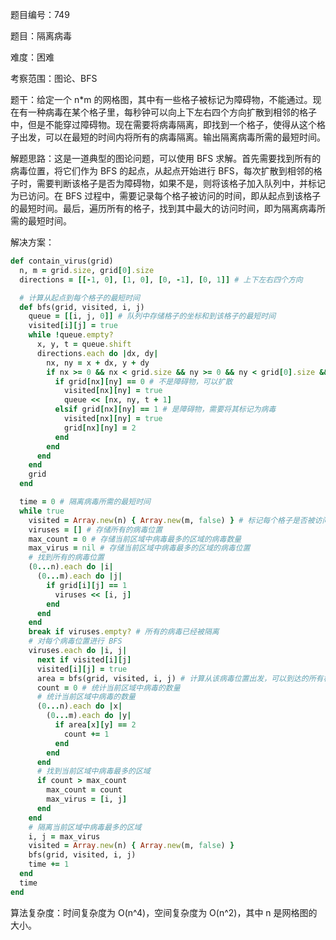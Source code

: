 题目编号：749

题目：隔离病毒

难度：困难

考察范围：图论、BFS

题干：给定一个 n*m 的网格图，其中有一些格子被标记为障碍物，不能通过。现在有一种病毒在某个格子里，每秒钟可以向上下左右四个方向扩散到相邻的格子中，但是不能穿过障碍物。现在需要将病毒隔离，即找到一个格子，使得从这个格子出发，可以在最短的时间内将所有的病毒隔离。输出隔离病毒所需的最短时间。

解题思路：这是一道典型的图论问题，可以使用 BFS 求解。首先需要找到所有的病毒位置，将它们作为 BFS 的起点，从起点开始进行 BFS，每次扩散到相邻的格子时，需要判断该格子是否为障碍物，如果不是，则将该格子加入队列中，并标记为已访问。在 BFS 过程中，需要记录每个格子被访问的时间，即从起点到该格子的最短时间。最后，遍历所有的格子，找到其中最大的访问时间，即为隔离病毒所需的最短时间。

解决方案：

```ruby
def contain_virus(grid)
  n, m = grid.size, grid[0].size
  directions = [[-1, 0], [1, 0], [0, -1], [0, 1]] # 上下左右四个方向

  # 计算从起点到每个格子的最短时间
  def bfs(grid, visited, i, j)
    queue = [[i, j, 0]] # 队列中存储格子的坐标和到该格子的最短时间
    visited[i][j] = true
    while !queue.empty?
      x, y, t = queue.shift
      directions.each do |dx, dy|
        nx, ny = x + dx, y + dy
        if nx >= 0 && nx < grid.size && ny >= 0 && ny < grid[0].size && !visited[nx][ny]
          if grid[nx][ny] == 0 # 不是障碍物，可以扩散
            visited[nx][ny] = true
            queue << [nx, ny, t + 1]
          elsif grid[nx][ny] == 1 # 是障碍物，需要将其标记为病毒
            visited[nx][ny] = true
            grid[nx][ny] = 2
          end
        end
      end
    end
    grid
  end

  time = 0 # 隔离病毒所需的最短时间
  while true
    visited = Array.new(n) { Array.new(m, false) } # 标记每个格子是否被访问过
    viruses = [] # 存储所有的病毒位置
    max_count = 0 # 存储当前区域中病毒最多的区域的病毒数量
    max_virus = nil # 存储当前区域中病毒最多的区域的病毒位置
    # 找到所有的病毒位置
    (0...n).each do |i|
      (0...m).each do |j|
        if grid[i][j] == 1
          viruses << [i, j]
        end
      end
    end
    break if viruses.empty? # 所有的病毒已经被隔离
    # 对每个病毒位置进行 BFS
    viruses.each do |i, j|
      next if visited[i][j]
      visited[i][j] = true
      area = bfs(grid, visited, i, j) # 计算从该病毒位置出发，可以到达的所有格子
      count = 0 # 统计当前区域中病毒的数量
      # 统计当前区域中病毒的数量
      (0...n).each do |x|
        (0...m).each do |y|
          if area[x][y] == 2
            count += 1
          end
        end
      end
      # 找到当前区域中病毒最多的区域
      if count > max_count
        max_count = count
        max_virus = [i, j]
      end
    end
    # 隔离当前区域中病毒最多的区域
    i, j = max_virus
    visited = Array.new(n) { Array.new(m, false) }
    bfs(grid, visited, i, j)
    time += 1
  end
  time
end
```

算法复杂度：时间复杂度为 O(n^4)，空间复杂度为 O(n^2)，其中 n 是网格图的大小。